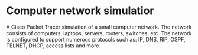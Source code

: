 # Computer network simulatior
A Cisco Packet Tracer simulation of a small computer network. The network consists of computers, laptops, servers, routers, switches, etc. The network is configured to support numerous protocols such as: IP, DNS, RIP, OSPF, TELNET, DHCP, access lists and more.
